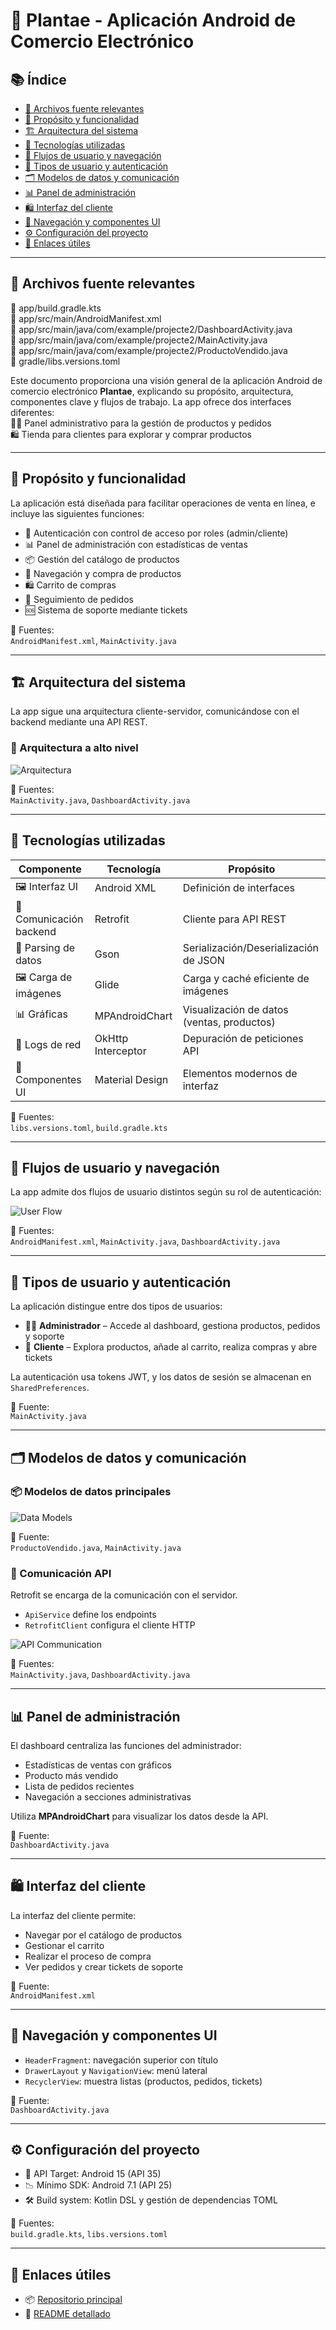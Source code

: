 # 🌿 Plantae - Aplicación Android de Comercio Electrónico

## 📚 Índice

- [📄 Archivos fuente relevantes](#-archivos-fuente-relevantes)  
- [🎯 Propósito y funcionalidad](#-propósito-y-funcionalidad)  
- [🏗️ Arquitectura del sistema](#-arquitectura-del-sistema)  
- [🧰 Tecnologías utilizadas](#-tecnologías-utilizadas)  
- [🧭 Flujos de usuario y navegación](#-flujos-de-usuario-y-navegación)  
- [👥 Tipos de usuario y autenticación](#-tipos-de-usuario-y-autenticación)  
- [🗂️ Modelos de datos y comunicación](#-modelos-de-datos-y-comunicación)  
- [📊 Panel de administración](#-panel-de-administración)  
- [🛍️ Interfaz del cliente](#-interfaz-del-cliente)  
- [🧩 Navegación y componentes UI](#-navegación-y-componentes-ui)  
- [⚙️ Configuración del proyecto](#-configuración-del-proyecto)  
- [🔗 Enlaces útiles](#-enlaces-útiles)

---

## 📄 Archivos fuente relevantes

📁 app/build.gradle.kts  
📁 app/src/main/AndroidManifest.xml  
📁 app/src/main/java/com/example/projecte2/DashboardActivity.java  
📁 app/src/main/java/com/example/projecte2/MainActivity.java  
📁 app/src/main/java/com/example/projecte2/ProductoVendido.java  
📁 gradle/libs.versions.toml  

Este documento proporciona una visión general de la aplicación Android de comercio electrónico **Plantae**, explicando su propósito, arquitectura, componentes clave y flujos de trabajo. La app ofrece dos interfaces diferentes:  
👨‍💼 Panel administrativo para la gestión de productos y pedidos  
🛍️ Tienda para clientes para explorar y comprar productos  

---

## 🎯 Propósito y funcionalidad

La aplicación está diseñada para facilitar operaciones de venta en línea, e incluye las siguientes funciones:

- 🔐 Autenticación con control de acceso por roles (admin/cliente)  
- 📊 Panel de administración con estadísticas de ventas  
- 📦 Gestión del catálogo de productos  
- 🛒 Navegación y compra de productos  
- 🛍️ Carrito de compras  
- 🚚 Seguimiento de pedidos  
- 🆘 Sistema de soporte mediante tickets

📌 Fuentes:  
`AndroidManifest.xml`, `MainActivity.java`

---

## 🏗️ Arquitectura del sistema

La app sigue una arquitectura cliente-servidor, comunicándose con el backend mediante una API REST.

### 🧱 Arquitectura a alto nivel

![Arquitectura](https://github.com/user-attachments/assets/700523f1-8a6a-4ac3-881b-6d9a05ded352)

📌 Fuentes:  
`MainActivity.java`, `DashboardActivity.java`

---

## 🧰 Tecnologías utilizadas

| Componente              | Tecnología         | Propósito                                      |
|-------------------------|--------------------|-----------------------------------------------|
| 🖼️ Interfaz UI         | Android XML        | Definición de interfaces                      |
| 🔌 Comunicación backend | Retrofit           | Cliente para API REST                         |
| 🔄 Parsing de datos     | Gson               | Serialización/Deserialización de JSON         |
| 🖼️ Carga de imágenes    | Glide              | Carga y caché eficiente de imágenes           |
| 📊 Gráficas             | MPAndroidChart     | Visualización de datos (ventas, productos)    |
| 🐛 Logs de red          | OkHttp Interceptor | Depuración de peticiones API                  |
| 🎨 Componentes UI       | Material Design    | Elementos modernos de interfaz                |

📌 Fuentes:  
`libs.versions.toml`, `build.gradle.kts`

---

## 🧭 Flujos de usuario y navegación

La app admite dos flujos de usuario distintos según su rol de autenticación:

![User Flow](https://github.com/user-attachments/assets/2c650bcc-d620-40e9-8d00-40fdb0fa5893)

📌 Fuentes:  
`AndroidManifest.xml`, `MainActivity.java`, `DashboardActivity.java`

---

## 👥 Tipos de usuario y autenticación

La aplicación distingue entre dos tipos de usuarios:

- 👨‍💼 **Administrador** – Accede al dashboard, gestiona productos, pedidos y soporte  
- 🛒 **Cliente** – Explora productos, añade al carrito, realiza compras y abre tickets  

La autenticación usa tokens JWT, y los datos de sesión se almacenan en `SharedPreferences`.

📌 Fuente:  
`MainActivity.java`

---

## 🗂️ Modelos de datos y comunicación

### 📦 Modelos de datos principales

![Data Models](https://github.com/user-attachments/assets/7188b06f-a53e-450a-9755-3c050171d22c)

📌 Fuente:  
`ProductoVendido.java`, `MainActivity.java`

### 🔁 Comunicación API

Retrofit se encarga de la comunicación con el servidor.  
- `ApiService` define los endpoints  
- `RetrofitClient` configura el cliente HTTP

![API Communication](https://github.com/user-attachments/assets/e4d430e5-2b5a-4efc-8d62-bfcf8925d9ca)

📌 Fuentes:  
`MainActivity.java`, `DashboardActivity.java`

---

## 📊 Panel de administración

El dashboard centraliza las funciones del administrador:

- Estadísticas de ventas con gráficos  
- Producto más vendido  
- Lista de pedidos recientes  
- Navegación a secciones administrativas  

Utiliza **MPAndroidChart** para visualizar los datos desde la API.

📌 Fuente:  
`DashboardActivity.java`

---

## 🛍️ Interfaz del cliente

La interfaz del cliente permite:

- Navegar por el catálogo de productos  
- Gestionar el carrito  
- Realizar el proceso de compra  
- Ver pedidos y crear tickets de soporte

📌 Fuente:  
`AndroidManifest.xml`

---

## 🧩 Navegación y componentes UI

- `HeaderFragment`: navegación superior con título  
- `DrawerLayout` y `NavigationView`: menú lateral  
- `RecyclerView`: muestra listas (productos, pedidos, tickets)

📌 Fuente:  
`DashboardActivity.java`

---

## ⚙️ Configuración del proyecto

- 🎯 API Target: Android 15 (API 35)  
- 📉 Mínimo SDK: Android 7.1 (API 25)  
- 🛠️ Build system: Kotlin DSL y gestión de dependencias TOML

📌 Fuentes:  
`build.gradle.kts`, `libs.versions.toml`

---

## 🔗 Enlaces útiles

- 📦 [Repositorio principal](https://github.com/achrafcr21/Projecte2_tiendas.git)  
- 📘 [README detallado](https://github.com/achrafcr21/Projecte2_tiendas/blob/main/docs/README_detallado.md)
